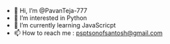 - 👋 Hi, I’m @PavanTeja-777
- 👀 I’m interested in Python
- 🌱 I’m currently learning JavaScricpt
- 📫 How to reach me : psptsonofsantosh@gmail.com

<!---
- ⚡ Fun fact: ...
- 😄 Pronouns: ...
- 💞️ I’m looking to collaborate on ...
PavanTeja-777/PavanTeja-777 is a ✨ special ✨ repository because its `README.md` (this file) appears on your GitHub profile.
You can click the Preview link to take a look at your changes.
--->
